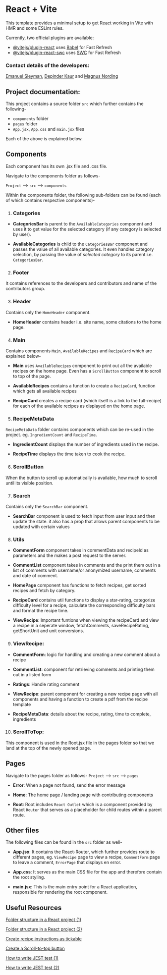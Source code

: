 # React + Vite

This template provides a minimal setup to get React working in Vite with HMR and some ESLint rules.

Currently, two official plugins are available:

- [@vitejs/plugin-react](https://github.com/vitejs/vite-plugin-react/blob/main/packages/plugin-react/README.md) uses [Babel](https://babeljs.io/) for Fast Refresh
- [@vitejs/plugin-react-swc](https://github.com/vitejs/vite-plugin-react-swc) uses [SWC](https://swc.rs/) for Fast Refresh

### Contact details of the developers:
[Emanuel Sleyman](https://github.com/EmSley77), [Depinder Kaur](https://github.com/DepiKaur) and [Magnus Nording](https://github.com/MagNording)

## Project documentation:
This project contains a source folder `src` which further contains the following-
* `components` folder
* `pages` folder
* `App.jsx`, `App.css` and `main.jsx` files 

Each of the above is explained below.

## Components
Each component has its own .jsx file and .css file. 

Navigate to the components folder as follows-

`Project` --> `src` --> `components`

Within the components folder, the following sub-folders can be found (each of which contains respective components)-

1) ### Categories
* <b>CategoriesBar</b> is parent to the `AvailableCategories` component and uses it to get value for the selected category (if any category is selected by user).

* <b>AvailableCategories</b> is child to the `CategoriesBar` component and passes the value of all available categories. It even handles category selection, by passing the value of <i>selected category</i> to its parent i.e. `CategoriesBar`.

2) ### Footer
It contains references to the developers and contributors and name of the contributors group.

3) ### Header
Contains only the `HomeHeader` component.
* <b>HomeHeader</b> contains header i.e. site name, some citations to the home page.

4) ### Main
Contains components `Main`, `AvailableRecipes` and `RecipeCard` which are explained below-

* <b>Main</b> uses `AvailableRecipes` component to print out all the available recipes on the home page. Even has a `ScrollButton` component to scroll to top of the page.

* <b>AvailableRecipes</b> contains a function to create a `RecipeCard`, function which gets all available recipes

* <b>RecipeCard</b> creates a recipe card (which itself is a link to the full-recipe) for each of the available recipes as displayed on the home page.

5) ### RecipeMetaData
`RecipeMetaData` folder contains components which can be re-used in the project. eg. `IngredientCount` and `RecipeTime`.

* <b>IngredientCount</b> displays the number of ingredients used in the recipe.

* <b>RecipeTime</b> displays the time taken to cook the recipe.

6) ### ScrollButton
When the button to scroll up automatically is available, how much to scroll until its visible position.

7) ### Search
Contains only the `SearchBar` component.
* <b>SearchBar</b> component is used to fetch input from user input and then update the state.
it also has a prop that allows parent components to be updated with certain values

8) ### Utils
* <b>CommentForm</b> component takes in commentData and recipeId as parameters and the makes a post request to the server.

* <b>CommentList</b> component takes in comments and the print them out in a list of comments with username/or anonymized username, comments and date of comment.

* <b>HomePage</b> component has functions to fetch recipes, get sorted recipes and fetch by category.

* <b>RecipeCard</b> contains util functions to display a star-rating, categorize difficulty level for a recipe, calculate the corresponding difficulty bars and format the recipe time.

* <b>ViewRecipe</b>:
Important funtions when viewing the recipeCard and view a recipe in a seperate window, fetchComments, saveRecipeRating, getShortUnit and unit conversions.

9) ### ViewRecipe:
* <b>CommentForm</b>:
logic for handling and creating a new comment about a recipe

* <b>CommentList</b>:
component for retrieving comments and printing them out in a listed form

* <b>Ratings</b>:
Handle rating comment

* <b>ViewRecipe</b>:
parent component for creating a new recipe page with all components and having a function to create a pdf from the recipe template

* <b>RecipeMetaData</b>:
details about the recipe, rating, time to complete, ingredients

10) ### ScrollToTop:
This component is used in the Root.jsx file in the pages folder so that we land at the top of the newly opened page.

## Pages
Navigate to the pages folder as follows-
`Project` --> `src` --> `pages`

* <b>Error</b>: When a page not found, send the error message

* <b>Home</b>: The home page / landing page with contributing components

* <b>Root</b>: Root includes `React Outlet` which is a component provided by React `Router` that serves as a placeholder for child routes within a parent route.

## Other files
The following files can be found in the `src` folder as well-

* <b>App.jsx</b>: It contains the React-Router, which further provides route to different pages, eg. `ViewRecipe` page to view a recipe, `CommentForm` page to leave a comment, `ErrorPage` that displays en error.

* <b>App.css</b>: It serves as the main CSS file for the app and therefore contain the root styling.

* <b>main.jsx</b>: This is the main entry point for a React application, responsible for rendering the root component.

## Useful Resources
[Folder structure in a React project (1)](https://legacy.reactjs.org/docs/faq-structure.html)

[Folder structure in a React project (2)](https://medium.com/@kthamodaran/react-8-best-practices-folder-structure-5dbda48a69e)


[Create recipe instructions as tickable](https://medium.com/@gbenleseun2016/creating-a-dynamic-checkbox-list-with-react-check-and-uncheck-with-ids-ea37eb3fc182)

[Create a Scroll-to-top button](https://www.geeksforgeeks.org/how-to-create-a-scroll-to-top-button-in-react-js/)

[How to write JEST test (1)](https://medium.com/@razita.afrina/testing-fetch-api-calls-in-react-7f047ac2d220)

[How to write JEST test (2)](https://stackoverflow.com/questions/44596915/jest-mocking-console-error-tests-fails)

